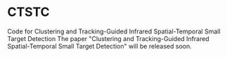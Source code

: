 # CTSTC
Code for Clustering and Tracking-Guided Infrared Spatial-Temporal Small Target Detection
The paper "Clustering and Tracking-Guided Infrared Spatial-Temporal Small Target Detection" will be released soon.

